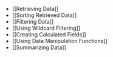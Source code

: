 - [[Retrieving Data]]
- [[Sorting Retrieved Data]]
- [[Filtering Data]]
- [[Using Wildcard Filtering]]
- [[Creating Calculated Fields]]
- [[Using Data Manipulation Functions]]
- [[Summarizing Data]]